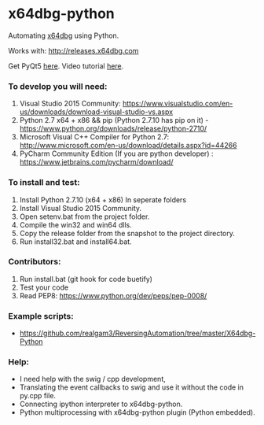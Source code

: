 # x64dbg-python

Automating [x64dbg](http://x64dbg.com) using Python.

Works with: http://releases.x64dbg.com

Get PyQt5 [here](https://github.com/x64dbg/PyQt5/releases). Video tutorial [here](https://youtu.be/rIFA6t1Z9Fc).

### To develop you will need:

1. Visual Studio 2015 Community: https://www.visualstudio.com/en-us/downloads/download-visual-studio-vs.aspx <br />
2. Python 2.7 x64 + x86 && pip (Python 2.7.10 has pip on it) - https://www.python.org/downloads/release/python-2710/ <br />
3. Microsoft Visual C++ Compiler for Python 2.7: http://www.microsoft.com/en-us/download/details.aspx?id=44266 <br />
4. PyCharm Community Edition (If you are python developer) : https://www.jetbrains.com/pycharm/download/

### To install and test:

1. Install Python 2.7.10 (x64 + x86) In seperate folders
2. Install Visual Studio 2015 Community.
3. Open setenv.bat from the project folder.
4. Compile the win32 and win64 dlls.
5. Copy the release folder from the snapshot to the project directory.
6. Run install32.bat and install64.bat.

### Contributors:

1. Run install.bat (git hook for code buetify)
2. Test your code
3. Read PEP8: https://www.python.org/dev/peps/pep-0008/

### Example scripts:

* https://github.com/realgam3/ReversingAutomation/tree/master/X64dbg-Python

### Help:

* I need help with the swig / cpp development,
* Translating the event callbacks to swig and use it without the code in py.cpp file.
* Connecting ipython interpreter to x64dbg-python.
* Python multiprocessing with x64dbg-python plugin (Python embedded).
